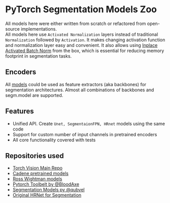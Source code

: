 # PyTorch Segmentation Models Zoo
All models here were either written from scratch or refactored from open-source implementations.  
All models here use `Activated Normalization` layers instead of traditional `Normalization` followed by `Activation`. It makes changing activation function and normalization layer easy and convenient. It also allows using [Inplace Activated Batch Norm](https://github.com/mapillary/inplace_abn) from the box, which is essential for reducing memory footprint in segmentation tasks.


## Encoders 
All [models](./pytorch_tools/models/) could be used as feature extractors (aka backbones) for segmentation architectures. Almost all combinations of backbones and segm.model are supported.


## Features
* Unified API. Create `Unet, SegmentaionFPN, HRnet` models using the same code
* Support for custom number of input channels in pretrained encoders
* All core functionality covered with tests


## Repositories used
* [Torch Vision Main Repo](https://github.com/pytorch/vision)  
* [Cadene pretrained models](https://github.com/Cadene/pretrained-models.pytorch/)
* [Ross Wightman models](https://github.com/rwightman/pytorch-image-models/)
* [Pytorch Toolbelt by @BloodAxe](https://github.com/BloodAxe/pytorch-toolbelt)  
* [Segmentation Models py @qubvel](https://github.com/qubvel/segmentation_models.pytorch)  
* [Original HRNet for Segmentation](https://github.com/HRNet/HRNet-Semantic-Segmentation)